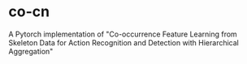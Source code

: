 # co-cn
A Pytorch implementation of "Co-occurrence Feature Learning from Skeleton Data for Action Recognition and Detection with Hierarchical 
Aggregation"
